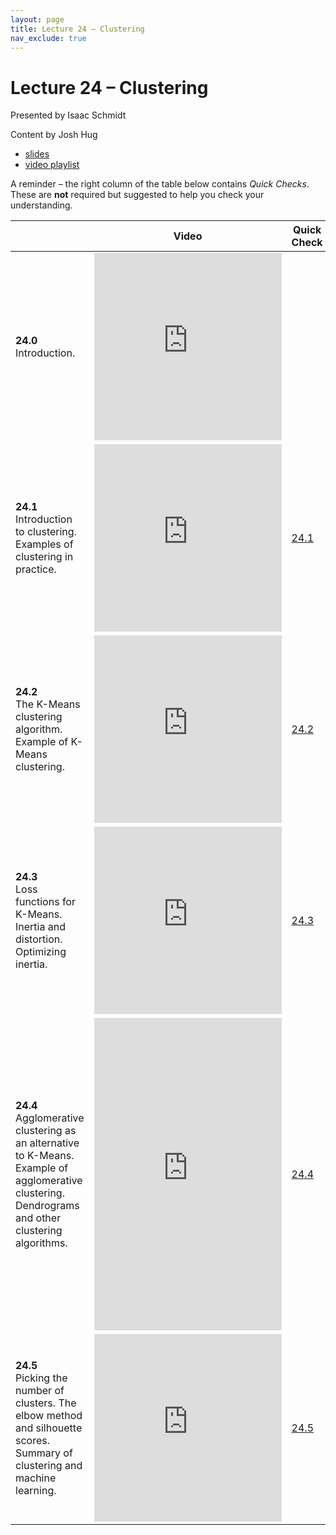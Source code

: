 ```yaml
---
layout: page
title: Lecture 24 – Clustering
nav_exclude: true
---
```


# Lecture 24 – Clustering

Presented by Isaac Schmidt

Content by Josh Hug

- [slides](https://docs.google.com/presentation/d/1u90oimKo8yfAvUtPRpq5ZQA5d_0j612eyevkowZb1Yo/edit?usp=sharing)
- [video playlist](https://www.youtube.com/playlist?list=PLQCcNQgUcDfo9b-nY2WNTHuR8hND86SPT)

A reminder – the right column of the table below contains _Quick Checks_. These are **not** required but suggested to help you check your understanding.

<table>
<colgroup>
<col style="width: 25%" />
<col style="width: 25%" />
<col style="width: 25%" />
</colgroup>
<thead>
<tr class="header">
<th></th>
<th>Video</th>
<th>Quick Check</th>
</tr>
</thead>
<tbody>
<tr>
<td><strong>24.0</strong> <br>Introduction.</td>
<td><iframe width="300" height="300" height src="https://youtube.com/embed/0jjOdMOo6oo" frameborder="0" allow="accelerometer; autoplay; encrypted-media; gyroscope; picture-in-picture" allowfullscreen></iframe></td>
<td></td>
</tr>
<tr>
<td><strong>24.1</strong> <br>Introduction to clustering. Examples of clustering in practice.</td>
<td><iframe width="300" height="300" height src="https://youtube.com/embed/twm2hGD6bjE" frameborder="0" allow="accelerometer; autoplay; encrypted-media; gyroscope; picture-in-picture" allowfullscreen></iframe></td>
<td><a href="https://docs.google.com/forms/d/e/1FAIpQLSfjSpdbJ9MxbqVllBu_uYDFqb9gV29tAC-Tc4Pe7E_RCO2WNQ/viewform?usp=sf_link" target="\_blank">24.1</a></td>
</tr>
<tr>
<td><strong>24.2</strong> <br>The K-Means clustering algorithm. Example of K-Means clustering.</td>
<td><iframe width="300" height="300" height src="https://youtube.com/embed/3N1x-Cs1cLg" frameborder="0" allow="accelerometer; autoplay; encrypted-media; gyroscope; picture-in-picture" allowfullscreen></iframe></td>
<td><a href="https://docs.google.com/forms/d/e/1FAIpQLSfBBjZuu6i1TqFjt4B4v9S5v-mGr7kDriFb80q9we5wFp8IWw/viewform?usp=sf_link" target="\_blank">24.2</a></td>
</tr>
<tr>
<td><strong>24.3</strong> <br>Loss functions for K-Means. Inertia and distortion. Optimizing inertia.</td>
<td><iframe width="300" height="300" height src="https://youtube.com/embed/2K1GTkSKo08" frameborder="0" allow="accelerometer; autoplay; encrypted-media; gyroscope; picture-in-picture" allowfullscreen></iframe></td>
<td><a href="https://docs.google.com/forms/d/e/1FAIpQLScX9cJs3ssj3xk-GEYH2j8oAk9LDkRfS1bAoIFft4m8wlh42g/viewform?usp=sf_link" target="\_blank">24.3</a></td>
</tr>
<tr>
<td><strong>24.4</strong> <br>Agglomerative clustering as an alternative to K-Means. Example of agglomerative clustering. Dendrograms and other clustering algorithms.</td>
<td><iframe width="300" height="500" height src="https://youtube.com/embed/bdYGtckdV78" frameborder="0" allow="accelerometer; autoplay; encrypted-media; gyroscope; picture-in-picture" allowfullscreen></iframe></td>
<td><a href="https://docs.google.com/forms/d/e/1FAIpQLScZacBj4e6mJhuEfNLLtlJnGHUxZty2VZnQTyc10JiWssahTw/viewform?usp=sf_link" target="\_blank">24.4</a></td>
</tr>
<tr>
<td><strong>24.5</strong> <br>Picking the number of clusters. The elbow method and silhouette scores. Summary of clustering and machine learning.</td>
<td><iframe width="300" height="300" height src="https://youtube.com/embed/CTMZ_d9A7og" frameborder="0" allow="accelerometer; autoplay; encrypted-media; gyroscope; picture-in-picture" allowfullscreen></iframe></td>
<td><a href="https://docs.google.com/forms/d/e/1FAIpQLSc7JkiYPqwzDkIlVZPYfnFRCConto1mw1gcb93dyZHxoDCNOA/viewform?usp=sf_link" target="\_blank">24.5</a></td>
</tr>
